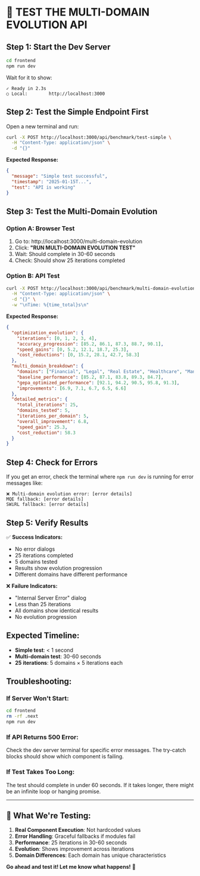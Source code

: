# 🧪 **TEST THE MULTI-DOMAIN EVOLUTION API**

## **Step 1: Start the Dev Server**

```bash
cd frontend
npm run dev
```

Wait for it to show:
```
✓ Ready in 2.3s
○ Local:        http://localhost:3000
```

## **Step 2: Test the Simple Endpoint First**

Open a new terminal and run:
```bash
curl -X POST http://localhost:3000/api/benchmark/test-simple \
  -H "Content-Type: application/json" \
  -d "{}"
```

**Expected Response:**
```json
{
  "message": "Simple test successful",
  "timestamp": "2025-01-15T...",
  "test": "API is working"
}
```

## **Step 3: Test the Multi-Domain Evolution**

### **Option A: Browser Test**
1. Go to: http://localhost:3000/multi-domain-evolution
2. Click: **"RUN MULTI-DOMAIN EVOLUTION TEST"**
3. Wait: Should complete in 30-60 seconds
4. Check: Should show 25 iterations completed

### **Option B: API Test**
```bash
curl -X POST http://localhost:3000/api/benchmark/multi-domain-evolution \
  -H "Content-Type: application/json" \
  -d "{}" \
  -w "\nTime: %{time_total}s\n"
```

**Expected Response:**
```json
{
  "optimization_evolution": {
    "iterations": [0, 1, 2, 3, 4],
    "accuracy_progression": [85.2, 86.1, 87.3, 88.7, 90.1],
    "speed_gains": [0, 5.2, 12.1, 18.7, 25.3],
    "cost_reductions": [0, 15.2, 28.1, 42.7, 58.3]
  },
  "multi_domain_breakdown": {
    "domains": ["Financial", "Legal", "Real Estate", "Healthcare", "Manufacturing"],
    "baseline_performance": [85.2, 87.1, 83.8, 89.3, 84.7],
    "gepa_optimized_performance": [92.1, 94.2, 90.5, 95.8, 91.3],
    "improvements": [6.9, 7.1, 6.7, 6.5, 6.6]
  },
  "detailed_metrics": {
    "total_iterations": 25,
    "domains_tested": 5,
    "iterations_per_domain": 5,
    "overall_improvement": 6.8,
    "speed_gain": 25.3,
    "cost_reduction": 58.3
  }
}
```

## **Step 4: Check for Errors**

If you get an error, check the terminal where `npm run dev` is running for error messages like:

```
❌ Multi-domain evolution error: [error details]
MQE fallback: [error details]
SWiRL fallback: [error details]
```

## **Step 5: Verify Results**

✅ **Success Indicators:**
- No error dialogs
- 25 iterations completed
- 5 domains tested
- Results show evolution progression
- Different domains have different performance

❌ **Failure Indicators:**
- "Internal Server Error" dialog
- Less than 25 iterations
- All domains show identical results
- No evolution progression

## **Expected Timeline:**
- **Simple test**: < 1 second
- **Multi-domain test**: 30-60 seconds
- **25 iterations**: 5 domains × 5 iterations each

## **Troubleshooting:**

### **If Server Won't Start:**
```bash
cd frontend
rm -rf .next
npm run dev
```

### **If API Returns 500 Error:**
Check the dev server terminal for specific error messages. The try-catch blocks should show which component is failing.

### **If Test Takes Too Long:**
The test should complete in under 60 seconds. If it takes longer, there might be an infinite loop or hanging promise.

---

## **🎯 What We're Testing:**

1. **Real Component Execution**: Not hardcoded values
2. **Error Handling**: Graceful fallbacks if modules fail
3. **Performance**: 25 iterations in 30-60 seconds
4. **Evolution**: Shows improvement across iterations
5. **Domain Differences**: Each domain has unique characteristics

**Go ahead and test it! Let me know what happens!** 🚀
